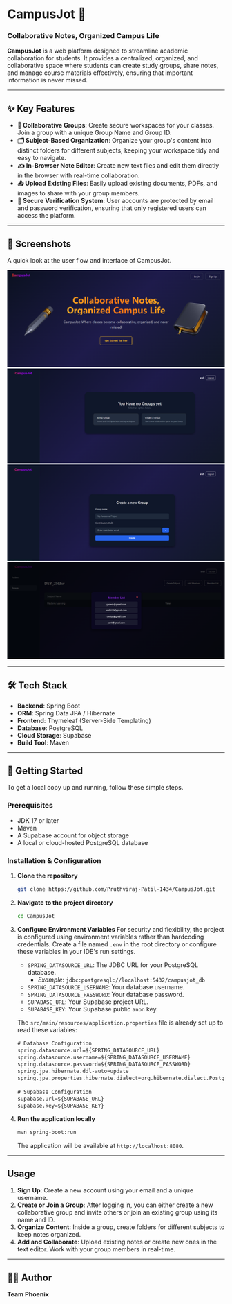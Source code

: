 # CampusJot 📝

### Collaborative Notes, Organized Campus Life

**CampusJot** is a web platform designed to streamline academic collaboration for students. It provides a centralized, organized, and collaborative space where students can create study groups, share notes, and manage course materials effectively, ensuring that important information is never missed.

---

## ✨ Key Features

- **👥 Collaborative Groups**: Create secure workspaces for your classes. Join a group with a unique Group Name and Group ID.
- **🗂️ Subject-Based Organization**: Organize your group's content into distinct folders for different subjects, keeping your workspace tidy and easy to navigate.
- **✍️ In-Browser Note Editor**: Create new text files and edit them directly in the browser with real-time collaboration.
- **📤 Upload Existing Files**: Easily upload existing documents, PDFs, and images to share with your group members.
- **🔐 Secure Verification System**: User accounts are protected by email and password verification, ensuring that only registered users can access the platform.

---

## 📸 Screenshots

A quick look at the user flow and interface of CampusJot.

![Landing Page](CampusJot/outputs/home.png)
![User Home Page](CampusJot/outputs/userHome.png)
![Create Group ](CampusJot/outputs/createGroup.png)
![Group Members](CampusJot/outputs/GroupMembers.png)

---

## 🛠️ Tech Stack

- **Backend**: Spring Boot
- **ORM**: Spring Data JPA / Hibernate
- **Frontend**: Thymeleaf (Server-Side Templating)
- **Database**: PostgreSQL
- **Cloud Storage**: Supabase
- **Build Tool**: Maven

---

## 🚀 Getting Started

To get a local copy up and running, follow these simple steps.

### Prerequisites

- JDK 17 or later
- Maven
- A Supabase account for object storage
- A local or cloud-hosted PostgreSQL database

### Installation & Configuration

1.  **Clone the repository**

    ```bash
    git clone https://github.com/Pruthviraj-Patil-1434/CampusJot.git
    ```

2.  **Navigate to the project directory**

    ```bash
    cd CampusJot
    ```

3.  **Configure Environment Variables**
    For security and flexibility, the project is configured using environment variables rather than hardcoding credentials. Create a file named `.env` in the root directory or configure these variables in your IDE's run settings.

    - `SPRING_DATASOURCE_URL`: The JDBC URL for your PostgreSQL database.
      - _Example_: `jdbc:postgresql://localhost:5432/campusjot_db`
    - `SPRING_DATASOURCE_USERNAME`: Your database username.
    - `SPRING_DATASOURCE_PASSWORD`: Your database password.
    - `SUPABASE_URL`: Your Supabase project URL.
    - `SUPABASE_KEY`: Your Supabase public `anon` key.

    The `src/main/resources/application.properties` file is already set up to read these variables:

    ```properties
    # Database Configuration
    spring.datasource.url=${SPRING_DATASOURCE_URL}
    spring.datasource.username=${SPRING_DATASOURCE_USERNAME}
    spring.datasource.password=${SPRING_DATASOURCE_PASSWORD}
    spring.jpa.hibernate.ddl-auto=update
    spring.jpa.properties.hibernate.dialect=org.hibernate.dialect.PostgreSQLDialect

    # Supabase Configuration
    supabase.url=${SUPABASE_URL}
    supabase.key=${SUPABASE_KEY}
    ```

4.  **Run the application locally**

    ```bash
    mvn spring-boot:run
    ```

    The application will be available at `http://localhost:8080`.

---

## Usage

1.  **Sign Up**: Create a new account using your email and a unique username.
2.  **Create or Join a Group**: After logging in, you can either create a new collaborative group and invite others or join an existing group using its name and ID.
3.  **Organize Content**: Inside a group, create folders for different subjects to keep notes organized.
4.  **Add and Collaborate**: Upload existing notes or create new ones in the text editor. Work with your group members in real-time.

---

## 👨‍💻 Author

**Team Phoenix**
